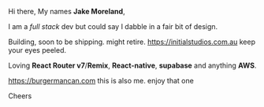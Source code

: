 Hi there, 
My names **Jake Moreland**,

I am a *full stack* dev but could say I dabble in a fair bit of design.


Building, soon to be shipping.
might retire.
https://initialstudios.com.au keep your eyes peeled.

Loving **React Router v7**/**Remix**, **React-native**, **supabase** and anything **AWS**.


                                       
https://burgermancan.com
this is also me.
enjoy that one


Cheers
